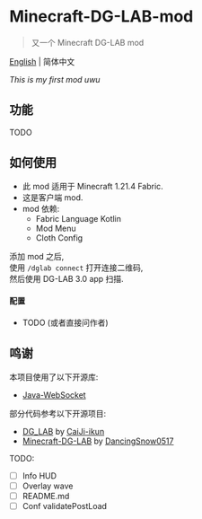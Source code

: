 # Minecraft-DG-LAB-mod

> 又一个 Minecraft DG-LAB mod

[English](README_en.md) | 简体中文

*This is my first mod uwu*

## 功能

TODO

## 如何使用

- 此 mod 适用于 Minecraft 1.21.4 Fabric.
- 这是客户端 mod.
- mod 依赖:
  - Fabric Language Kotlin
  - Mod Menu
  - Cloth Config

添加 mod 之后,  
使用 `/dglab connect` 打开连接二维码,  
然后使用 DG-LAB 3.0 app 扫描.

#### 配置

- TODO (或者直接问作者)

## 鸣谢

本项目使用了以下开源库:
- [Java-WebSocket](https://github.com/TooTallNate/Java-WebSocket)

部分代码参考以下开源项目:
- [DG_LAB](https://github.com/CaiJi-ikun/DG_LAB) by [CaiJi-ikun](https://github.com/CaiJi-ikun)
- [Minecraft-DG-LAB](https://github.com/DancingSnow0517/Minecraft-DG-LAB) by [DancingSnow0517](https://github.com/DancingSnow0517)

TODO:
- [ ] Info HUD
- [ ] Overlay wave
- [ ] README.md
- [ ] Conf validatePostLoad
